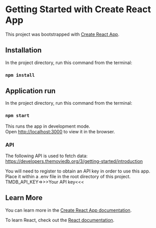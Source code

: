 # Getting Started with Create React App

This project was bootstrapped with [Create React App](https://github.com/facebook/create-react-app).

## Installation

In the project directory, run this command from the terminal:

### `npm install`

## Application run

In the project directory, run this command from the terminal:

### `npm start`

This runs the app in development mode.\
Open [http://localhost:3000](http://localhost:3000) to view it in the browser.

### API

The following API is used to fetch data:\
https://developers.themoviedb.org/3/getting-started/introduction 

You will need to register to obtain an API key in order to use this app.\
Place it within a .env file in the root directory of this project.\
TMDB_API_KEY=>>>Your API key<<<

## Learn More

You can learn more in the [Create React App documentation](https://facebook.github.io/create-react-app/docs/getting-started).

To learn React, check out the [React documentation](https://reactjs.org/).
